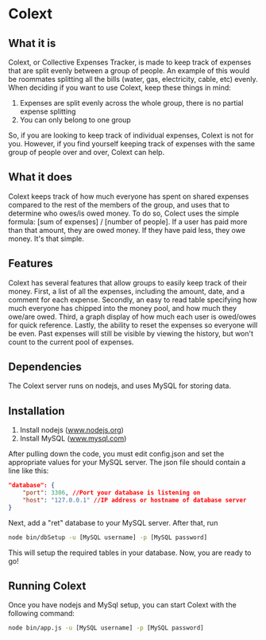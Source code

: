 # Colext

## What it is

Colext, or Collective Expenses Tracker, is made to keep track of
expenses that are split evenly between a group of people. An example
of this would be roommates splitting all the bills (water, gas,
electricity, cable, etc) evenly. When deciding if you want to use
Colext, keep these things in mind:


1. Expenses are split evenly across the whole group, there is no
partial expense splitting
2. You can only belong to one group

So, if you are looking to keep track of individual expenses, Colext
is not for you. However, if you find yourself keeping track of expenses
with the same group of people over and over, Colext can help.

## What it does

Colext keeps track of how much everyone has spent on shared expenses
compared to the rest of the members of the group, and uses that to
determine who owes/is owed money. To do so, Colect uses the simple
formula: [sum of expenses] / [number of people]. If a user has paid
more than that amount, they are owed money. If they have paid less,
they owe money. It's that simple.

## Features

Colext has several features that allow groups to easily keep track of
their money. First, a list of all the expenses, including the amount,
date, and a comment for each expense. Secondly, an easy to read table
specifying how much everyone has chipped into the money pool, and how
much they owe/are owed. Third, a graph display of how much each user
is owed/owes for quick reference. Lastly, the ability to reset the
expenses so everyone will be even. Past expenses will still be visible
by viewing the history, but won't count to the current pool of expenses.

## Dependencies

The Colext server runs on nodejs, and uses MySQL for storing data.

## Installation

1. Install nodejs (www.nodejs.org)
2. Install MySQL (www.mysql.com)

After pulling down the code, you must edit config.json and set the
appropriate values for your MySQL server. The json file should contain
a line like this:

```json
"database": {
    "port": 3306, //Port your database is listening on
    "host": "127.0.0.1" //IP address or hostname of database server
}
```

Next, add a "ret" database
to your MySQL server. After that, run
```bash
node bin/dbSetup -u [MySQL username] -p [MySQL password]
```

This will setup the required tables in your database. Now, you are ready
to go!

## Running Colext

Once you have nodejs and MySql setup, you can start Colext with the following
command:

```bash
node bin/app.js -u [MySQL username] -p [MySQL password]
```
